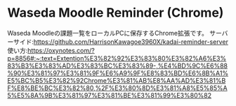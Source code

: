 # Waseda Moodle Reminder (Chrome)
Waseda Moodleの課題一覧をローカルPCに保存するChrome拡張です。
サーバーサイド:https://github.com/HarrisonKawagoe3960X/kadai-reminder-server
使い方:https://oxynotes.com/?p=8856#:~:text=Extention%E3%82%92%E3%83%80%E3%82%A6%E3%83%B3%E3%83%AD%E3%83%BC%E3%83%89-,%E4%BD%9C%E6%88%90%E3%81%97%E3%81%9F%E6%A9%9F%E8%83%BD%E6%8B%A1%E5%BC%B5%E3%82%92Chrome%E3%81%AB%E8%AA%AD%E3%81%BF%E8%BE%BC%E3%82%80,%2F%E3%80%8D%E3%81%A8%E5%85%A5%E5%8A%9B%E3%81%97%E3%81%BE%E3%81%99%E3%80%82
